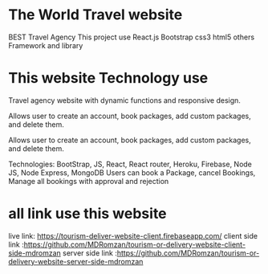 # The World Travel website
BEST Travel Agency
This project use 
React.js 
Bootstrap 
css3
html5
others Framework and library

# This website Technology use 

Travel agency website with dynamic functions and
responsive design.

Allows user to create an account, book packages,
add custom packages, and delete them.

Allows user to create an account, book packages,
add custom packages, and delete them.

Technologies: BootStrap, JS, React, React router,
Heroku, Firebase, Node JS, Node Express, MongoDB
Users can book a Package, cancel Bookings,
Manage all bookings with approval and rejection
# all link use this website 
live link: https://tourism-deliver-website-client.firebaseapp.com/
client side link :https://github.com/MDRomzan/tourism-or-delivery-website-client-side-mdromzan
server side link :https://github.com/MDRomzan/tourism-or-delivery-website-server-side-mdromzan